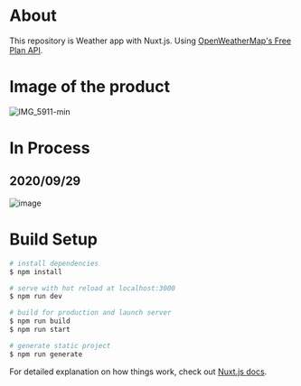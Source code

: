 # About
This repository is Weather app with Nuxt.js.
Using [OpenWeatherMap's Free Plan API](https://openweathermap.org/).

# Image of the product

![IMG_5911-min](https://user-images.githubusercontent.com/51960141/93223848-75708c80-f7ab-11ea-96d9-ddd3ccd97aa0.png)

# In Process

## 2020/09/29
![image](https://user-images.githubusercontent.com/51960141/94519935-62a78e80-0266-11eb-8a9c-14d74d9d5d2e.png)

# Build Setup

```bash
# install dependencies
$ npm install

# serve with hot reload at localhost:3000
$ npm run dev

# build for production and launch server
$ npm run build
$ npm run start

# generate static project
$ npm run generate
```

For detailed explanation on how things work, check out [Nuxt.js docs](https://nuxtjs.org).
